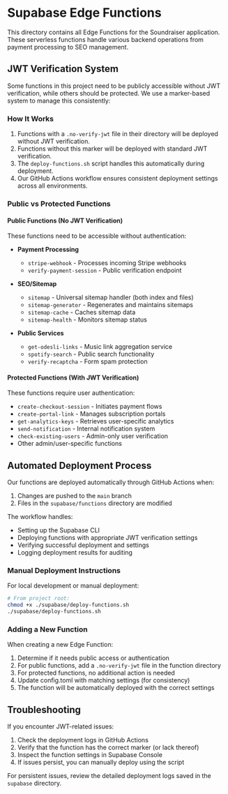 
# Supabase Edge Functions

This directory contains all Edge Functions for the Soundraiser application. These serverless functions handle various backend operations from payment processing to SEO management.

## JWT Verification System

Some functions in this project need to be publicly accessible without JWT verification, while others should be protected. We use a marker-based system to manage this consistently:

### How It Works

1. Functions with a `.no-verify-jwt` file in their directory will be deployed without JWT verification.
2. Functions without this marker will be deployed with standard JWT verification.
3. The `deploy-functions.sh` script handles this automatically during deployment.
4. Our GitHub Actions workflow ensures consistent deployment settings across all environments.

### Public vs Protected Functions

#### Public Functions (No JWT Verification)
These functions need to be accessible without authentication:

- **Payment Processing**
  - `stripe-webhook` - Processes incoming Stripe webhooks
  - `verify-payment-session` - Public verification endpoint

- **SEO/Sitemap**
  - `sitemap` - Universal sitemap handler (both index and files)
  - `sitemap-generator` - Regenerates and maintains sitemaps
  - `sitemap-cache` - Caches sitemap data
  - `sitemap-health` - Monitors sitemap status

- **Public Services**
  - `get-odesli-links` - Music link aggregation service
  - `spotify-search` - Public search functionality
  - `verify-recaptcha` - Form spam protection

#### Protected Functions (With JWT Verification)
These functions require user authentication:

- `create-checkout-session` - Initiates payment flows
- `create-portal-link` - Manages subscription portals
- `get-analytics-keys` - Retrieves user-specific analytics
- `send-notification` - Internal notification system
- `check-existing-users` - Admin-only user verification
- Other admin/user-specific functions

## Automated Deployment Process

Our functions are deployed automatically through GitHub Actions when:
1. Changes are pushed to the `main` branch 
2. Files in the `supabase/functions` directory are modified

The workflow handles:
- Setting up the Supabase CLI
- Deploying functions with appropriate JWT verification settings
- Verifying successful deployment and settings
- Logging deployment results for auditing

### Manual Deployment Instructions

For local development or manual deployment:

```bash
# From project root:
chmod +x ./supabase/deploy-functions.sh
./supabase/deploy-functions.sh
```

### Adding a New Function

When creating a new Edge Function:

1. Determine if it needs public access or authentication
2. For public functions, add a `.no-verify-jwt` file in the function directory
3. For protected functions, no additional action is needed
4. Update config.toml with matching settings (for consistency)
5. The function will be automatically deployed with the correct settings

## Troubleshooting

If you encounter JWT-related issues:

1. Check the deployment logs in GitHub Actions
2. Verify that the function has the correct marker (or lack thereof)
3. Inspect the function settings in Supabase Console
4. If issues persist, you can manually deploy using the script

For persistent issues, review the detailed deployment logs saved in the `supabase` directory.
